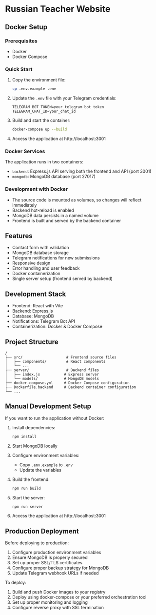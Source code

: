 # Russian Teacher Website

## Docker Setup

### Prerequisites

- Docker
- Docker Compose

### Quick Start

1. Copy the environment file:

   ```bash
   cp .env.example .env
   ```

2. Update the `.env` file with your Telegram credentials:

   ```
   TELEGRAM_BOT_TOKEN=your_telegram_bot_token
   TELEGRAM_CHAT_ID=your_chat_id
   ```

3. Build and start the container:

   ```bash
   docker-compose up --build
   ```

4. Access the application at http://localhost:3001

### Docker Services

The application runs in two containers:

- `backend`: Express.js API serving both the frontend and API (port 3001)
- `mongodb`: MongoDB database (port 27017)

### Development with Docker

- The source code is mounted as volumes, so changes will reflect immediately
- Backend hot-reload is enabled
- MongoDB data persists in a named volume
- Frontend is built and served by the backend container

## Features

- Contact form with validation
- MongoDB database storage
- Telegram notifications for new submissions
- Responsive design
- Error handling and user feedback
- Docker containerization
- Single server setup (frontend served by backend)

## Development Stack

- Frontend: React with Vite
- Backend: Express.js
- Database: MongoDB
- Notifications: Telegram Bot API
- Containerization: Docker & Docker Compose

## Project Structure

```
/
├── src/                    # Frontend source files
│   ├── components/         # React components
│   └── ...
├── server/                 # Backend files
│   ├── index.js           # Express server
│   └── models/            # MongoDB models
├── docker-compose.yml     # Docker Compose configuration
├── Dockerfile.backend     # Backend container configuration
└── ...
```

## Manual Development Setup

If you want to run the application without Docker:

1. Install dependencies:

   ```bash
   npm install
   ```

2. Start MongoDB locally

3. Configure environment variables:

   - Copy `.env.example` to `.env`
   - Update the variables

4. Build the frontend:

   ```bash
   npm run build
   ```

5. Start the server:

   ```bash
   npm run server
   ```

6. Access the application at http://localhost:3001

## Production Deployment

Before deploying to production:

1. Configure production environment variables
2. Ensure MongoDB is properly secured
3. Set up proper SSL/TLS certificates
4. Configure proper backup strategy for MongoDB
5. Update Telegram webhook URLs if needed

To deploy:

1. Build and push Docker images to your registry
2. Deploy using docker-compose or your preferred orchestration tool
3. Set up proper monitoring and logging
4. Configure reverse proxy with SSL termination
